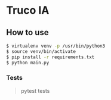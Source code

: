 # Truco IA

## How to use

```sh
$ virtualenv venv -p /usr/bin/python3
$ source venv/bin/activate
$ pip install -r requirements.txt
$ python main.py
```


### Tests

> pytest tests